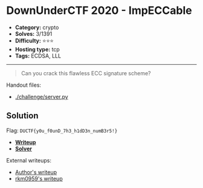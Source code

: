 # DownUnderCTF 2020 - ImpECCable

- **Category:** crypto
- **Solves:** 3/1391
- **Difficulty:** ⭐️⭐️⭐️
- **Hosting type:** tcp
- **Tags:** ECDSA, LLL

---

> Can you crack this flawless ECC signature scheme?


Handout files:

- [./challenge/server.py](./challenge/server.py)

## Solution

Flag: `DUCTF{y0u_f0unD_7h3_h1dD3n_numB3r5!}`

- [**Writeup**](./exploit/writeup.ipynb)
- [**Solver**](./exploit/exploit.sage)

External writeups:

- [Author&#39;s writeup](https://jsur.in/posts/2020-09-20-downunderctf-2020-writeups#impeccable)
- [rkm0959&#39;s writeup](https://rkm0959.tistory.com/162)


